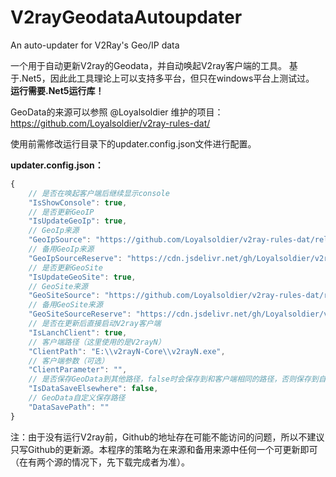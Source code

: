 # V2rayGeodataAutoupdater
An auto-updater for V2Ray's Geo/IP data

一个用于自动更新V2ray的Geodata，并自动唤起V2ray客户端的工具。
基于.Net5，因此此工具理论上可以支持多平台，但只在windows平台上测试过。
**运行需要.Net5运行库！**

GeoData的来源可以参照 @Loyalsoldier 维护的项目： https://github.com/Loyalsoldier/v2ray-rules-dat/

使用前需修改运行目录下的updater.config.json文件进行配置。

**updater.config.json：**

```javascript
{
    // 是否在唤起客户端后继续显示console
    "IsShowConsole": true,
    // 是否更新GeoIP
    "IsUpdateGeoIp": true,
    // GeoIp来源
    "GeoIpSource": "https://github.com/Loyalsoldier/v2ray-rules-dat/releases/latest/download/geoip.dat",
    // 备用GeoIp来源
    "GeoIpSourceReserve": "https://cdn.jsdelivr.net/gh/Loyalsoldier/v2ray-rules-dat@release/geoip.dat",
    // 是否更新GeoSite
    "IsUpdateGeoSite": true,
    // GeoSite来源
    "GeoSiteSource": "https://github.com/Loyalsoldier/v2ray-rules-dat/releases/latest/download/geosite.dat",
    // 备用GeoSite来源
    "GeoSiteSourceReserve": "https://cdn.jsdelivr.net/gh/Loyalsoldier/v2ray-rules-dat@release/geosite.dat",
    // 是否在更新后直接启动V2ray客户端
    "IsLanchClient": true,
    // 客户端路径（这里使用的是V2rayN）
    "ClientPath": "E:\\v2rayN-Core\\v2rayN.exe",
    // 客户端参数（可选）
    "ClientParameter": "",
    // 是否保存GeoData到其他路径，false时会保存到和客户端相同的路径，否则保存到自定义的路径
    "IsDataSaveElsewhere": false,
    // GeoData自定义保存路径
    "DataSavePath": ""
}
```

注：由于没有运行V2ray前，Github的地址存在可能不能访问的问题，所以不建议只写Github的更新源。本程序的策略为在来源和备用来源中任何一个可更新即可（在有两个源的情况下，先下载完成者为准）。


